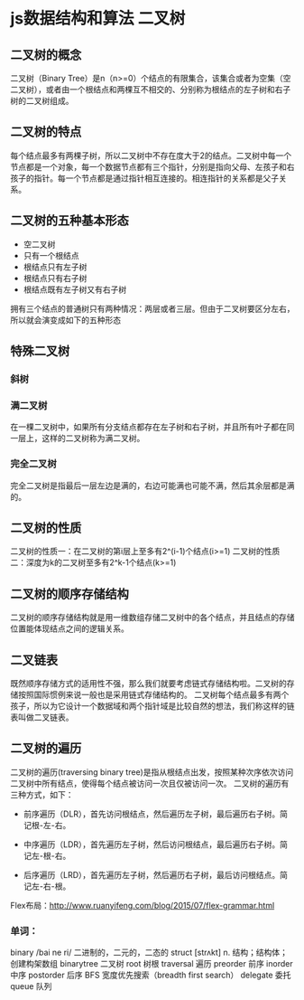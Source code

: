 
# js数据结构和算法 二叉树

## 二叉树的概念

二叉树（Binary Tree）是n（n>=0）个结点的有限集合，该集合或者为空集（空二叉树），或者由一个根结点和两棵互不相交的、分别称为根结点的左子树和右子树的二叉树组成。

## 二叉树的特点

每个结点最多有两棵子树，所以二叉树中不存在度大于2的结点。二叉树中每一个节点都是一个对象，每一个数据节点都有三个指针，分别是指向父母、左孩子和右孩子的指针。每一个节点都是通过指针相互连接的。相连指针的关系都是父子关系。

## 二叉树的五种基本形态

- 空二叉树
- 只有一个根结点
- 根结点只有左子树
- 根结点只有右子树
- 根结点既有左子树又有右子树

拥有三个结点的普通树只有两种情况：两层或者三层。但由于二叉树要区分左右，所以就会演变成如下的五种形态

## 特殊二叉树

### 斜树

### 满二叉树
在一棵二叉树中，如果所有分支结点都存在左子树和右子树，并且所有叶子都在同一层上，这样的二叉树称为满二叉树。

### 完全二叉树
完全二叉树是指最后一层左边是满的，右边可能满也可能不满，然后其余层都是满的。

## 二叉树的性质
二叉树的性质一：在二叉树的第i层上至多有2^(i-1)个结点(i>=1)
二叉树的性质二：深度为k的二叉树至多有2^k-1个结点(k>=1)

## 二叉树的顺序存储结构
二叉树的顺序存储结构就是用一维数组存储二叉树中的各个结点，并且结点的存储位置能体现结点之间的逻辑关系。

## 二叉链表
既然顺序存储方式的适用性不强，那么我们就要考虑链式存储结构啦。二叉树的存储按照国际惯例来说一般也是采用链式存储结构的。
二叉树每个结点最多有两个孩子，所以为它设计一个数据域和两个指针域是比较自然的想法，我们称这样的链表叫做二叉链表。

## 二叉树的遍历
二叉树的遍历(traversing binary tree)是指从根结点出发，按照某种次序依次访问二叉树中所有结点，使得每个结点被访问一次且仅被访问一次。
二叉树的遍历有三种方式，如下：

- 前序遍历（DLR），首先访问根结点，然后遍历左子树，最后遍历右子树。简记根-左-右。

- 中序遍历（LDR），首先遍历左子树，然后访问根结点，最后遍历右子树。简记左-根-右。

- 后序遍历（LRD），首先遍历左子树，然后遍历右子树，最后访问根结点。简记左-右-根。 














Flex布局：http://www.ruanyifeng.com/blog/2015/07/flex-grammar.html

### 单词：
binary /bai ne ri/ 二进制的，二元的，二态的
struct [strʌkt] n. 结构；结构体；创建构架数组
binarytree 二叉树 
root 树根
traversal 遍历
preorder  前序
inorder 中序
postorder 后序
BFS  宽度优先搜索（breadth first search）
delegate 委托
queue  队列







